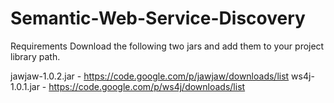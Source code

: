 # Semantic-Web-Service-Discovery



Requirements
Download the following two jars and add them to your project library path.

jawjaw-1.0.2.jar - https://code.google.com/p/jawjaw/downloads/list
ws4j-1.0.1.jar - https://code.google.com/p/ws4j/downloads/list
